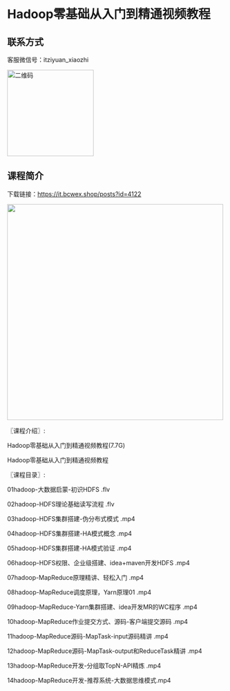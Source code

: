 # Hadoop零基础从入门到精通视频教程

## 联系方式

客服微信号：itziyuan_xiaozhi

<img src="https://ziyuanyun.oss-cn-guangzhou.aliyuncs.com/common/20240614073449/666b82192834a.jpg" width="200" height="200" alt="二维码">

## 课程简介

下载链接：https://it.bcwex.shop/posts?id=4122

<img src="https://ziyuanyun.oss-cn-guangzhou.aliyuncs.com/yun/20240528073140/665517dc9d15a.jpg" width="500" alt="">

  〖课程介绍〗:

 Hadoop零基础从入门到精通视频教程(7.7G)

 Hadoop零基础从入门到精通视频教程



 〖课程目录〗:

 01hadoop-大数据启蒙-初识HDFS .flv

 02hadoop-HDFS理论基础读写流程 .flv

 03hadoop-HDFS集群搭建-伪分布式模式 .mp4

 04hadoop-HDFS集群搭建-HA模式概念 .mp4

 05hadoop-HDFS集群搭建-HA模式验证 .mp4

 06hadoop-HDFS权限、企业级搭建、idea+maven开发HDFS .mp4

 07hadoop-MapReduce原理精讲、轻松入门 .mp4

 08hadoop-MapReduce调度原理，Yarn原理01 .mp4

 09hadoop-MapReduce-Yarn集群搭建、idea开发MR的WC程序 .mp4

 10hadoop-MapReduce作业提交方式、源码-客户端提交源码 .mp4

 11hadoop-MapReduce源码-MapTask-input源码精讲 .mp4

 12hadoop-MapReduce源码-MapTask-output和ReduceTask精讲 .mp4

 13hadoop-MapReduce开发-分组取TopN-API精炼 .mp4

 14hadoop-MapReduce开发-推荐系统-大数据思维模式.mp4

  